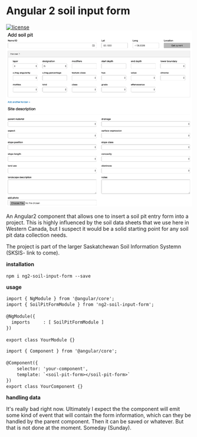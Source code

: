 # Angular 2 soil input form
[![license](https://img.shields.io/github/license/mashape/apistatus.svg?maxAge=2592000)](http://opensource.org/licenses/MIT)
![screenshot](screenshot.png)

An Angular2 component that allows one to insert a soil pit entry form into a project. This is highly influenced by the soil data sheets that we use here in Western Canada, but I suspect it would be a solid starting point for any soil pit data collection needs. 

The project is part of the larger Saskatchewan Soil Information Systemn (SKSIS- link to come).

 
**installation** 

``npm i ng2-soil-input-form --save``

**usage**

```
import { NgModule } from '@angular/core';
import { SoilPitFormModule } from 'ng2-soil-input-form';

@NgModule({
  imports     : [ SoilPitFormModule ]
})

export class YourModule {}
```
  
```
import { Component } from '@angular/core';

@Component({
    selector: 'your-component',
    template: `<soil-pit-form></soil-pit-form>`
})
export class YourComponent {}
```  

**handling data**

It's really bad right now. Ultimately I expect the the component will emit some kind of event that will contain the form
information, which can they be handled by the parent component. Then it can be saved or whatever. But that is not done
at the moment. Someday (Sunday).